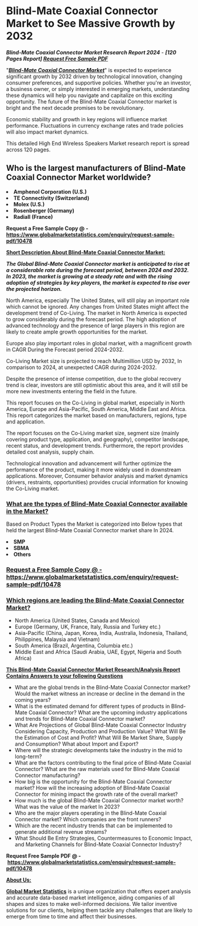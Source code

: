<h1>Blind-Mate Coaxial Connector Market to See Massive Growth by 2032</h1><p><em><strong>Blind-Mate Coaxial Connector Market Research Report 2024</strong></em>&nbsp;-&nbsp;<em><strong>[120 Pages Report] </strong></em><em><strong><a href="https://www.globalmarketstatistics.com/enquiry/request-sample-pdf/10478">Request Free Sample PDF</a></strong></em></p><p>"<a style="font-style: italic; font-weight: bold;" href="https://www.globalmarketstatistics.com/market-reports/blind-mate-coaxial-connector-market-10478">Blind-Mate Coaxial Connector Market</a>" is expected to experience significant growth by 2032 driven by technological innovation, changing consumer preferences, and supportive policies. Whether you're an investor, a business owner, or simply interested in emerging markets, understanding these dynamics will help you navigate and capitalize on this exciting opportunity. The future of the&nbsp;Blind-Mate Coaxial Connector market is bright and the next decade promises to be revolutionary.</p><p>Economic stability and growth in key regions will influence market performance. Fluctuations in currency exchange rates and trade policies will also impact market dynamics.</p><p>This detailed&nbsp;High End Wireless Speakers Market research report is spread across 120 pages.</p><h2><strong>Who is the largest manufacturers of Blind-Mate Coaxial Connector Market worldwide?</strong></h2><p><strong><li>Amphenol Corporation (U.S.)<li>TE Connectivity (Switzerland)<li>Molex (U.S.)<li>Rosenberger (Germany)<li>Radiall (France)</strong></p><p><strong>Request a Free Sample Copy @ - <a href="https://www.globalmarketstatistics.com/enquiry/request-sample-pdf/10478">https://www.globalmarketstatistics.com/enquiry/request-sample-pdf/10478</a></strong></p><p><strong><u>Short Description About Blind-Mate Coaxial Connector Market:</u></strong></p><p><strong><em>The Global Blind-Mate Coaxial Connector market is anticipated to rise at a considerable rate during the forecast period, between 2024 and 2032. In 2023, the market is growing at a steady rate and with the rising adoption of strategies by key players, the market is expected to rise over the projected horizon.</em></strong></p><p>North America, especially The United States, will still play an important role which cannot be ignored. Any changes from United States might affect the development trend of Co-Living. The market in North America is expected to grow considerably during the forecast period. The high adoption of advanced technology and the presence of large players in this region are likely to create ample growth opportunities for the market.</p><p>Europe also play important roles in global market, with a magnificent growth in CAGR During the Forecast period 2024-2032.</p><p>Co-Living Market size is projected to reach Multimillion USD by 2032, In comparison to 2024, at unexpected CAGR during 2024-2032.</p><p>Despite the presence of intense competition, due to the global recovery trend is clear, investors are still optimistic about this area, and it will still be more new investments entering the field in the future.</p><p>This report focuses on the Co-Living in global market, especially in North America, Europe and Asia-Pacific, South America, Middle East and Africa. This report categorizes the market based on manufacturers, regions, type and application.</p><p>The report focuses on the Co-Living market size, segment size (mainly covering product type, application, and geography), competitor landscape, recent status, and development trends. Furthermore, the report provides detailed cost analysis, supply chain.</p><p>Technological innovation and advancement will further optimize the performance of the product, making it more widely used in downstream applications. Moreover, Consumer behavior analysis and market dynamics (drivers, restraints, opportunities) provides crucial information for knowing the Co-Living market.</p><h3 class="rank-math-question "><span style="text-decoration: underline;">What are the types of Blind-Mate Coaxial Connector available in the Market?</span></h3><p>Based on Product Types the Market is categorized into Below types that held the largest Blind-Mate Coaxial Connector market share In 2024.</p><p><strong><li>SMP<li>SBMA<li>Others</strong></p><h3 class="rank-math-question "><span style="text-decoration: underline;">Request a Free Sample Copy @ - <a href="https://www.globalmarketstatistics.com/enquiry/request-sample-pdf/10478">https://www.globalmarketstatistics.com/enquiry/request-sample-pdf/10478</a></span></h3><h3 class="rank-math-question "><span style="text-decoration: underline;">Which regions are leading the Blind-Mate Coaxial Connector Market?</span></h3><ul><li>North America (United States, Canada and Mexico)</li><li>Europe (Germany, UK, France, Italy, Russia and Turkey etc.)</li><li>Asia-Pacific (China, Japan, Korea, India, Australia, Indonesia, Thailand, Philippines, Malaysia and Vietnam)</li><li>South America (Brazil, Argentina, Columbia etc.)</li><li>Middle East and Africa (Saudi Arabia, UAE, Egypt, Nigeria and South Africa)</li></ul><p><strong><u>This Blind-Mate Coaxial Connector Market Research/Analysis Report Contains Answers to your following Questions</u></strong></p><ul><li>What are the global trends in the Blind-Mate Coaxial Connector market? Would the market witness an increase or decline in the demand in the coming years?</li><li>What is the estimated demand for different types of products in Blind-Mate Coaxial Connector? What are the upcoming industry applications and trends for Blind-Mate Coaxial Connector market?</li><li>What Are Projections of Global Blind-Mate Coaxial Connector Industry Considering Capacity, Production and Production Value? What Will Be the Estimation of Cost and Profit? What Will Be Market Share, Supply and Consumption? What about Import and Export?</li><li>Where will the strategic developments take the industry in the mid to long-term?</li><li>What are the factors contributing to the final price of Blind-Mate Coaxial Connector? What are the raw materials used for Blind-Mate Coaxial Connector manufacturing?</li><li>How big is the opportunity for the Blind-Mate Coaxial Connector market? How will the increasing adoption of Blind-Mate Coaxial Connector for mining impact the growth rate of the overall market?</li><li>How much is the global Blind-Mate Coaxial Connector market worth? What was the value of the market In 2023?</li><li>Who are the major players operating in the Blind-Mate Coaxial Connector market? Which companies are the front runners?</li><li>Which are the recent industry trends that can be implemented to generate additional revenue streams?</li><li>What Should Be Entry Strategies, Countermeasures to Economic Impact, and Marketing Channels for Blind-Mate Coaxial Connector Industry?</li></ul><p><strong>Request Free Sample PDF @ -&nbsp;<a href="https://www.globalmarketstatistics.com/enquiry/request-sample-pdf/10478">https://www.globalmarketstatistics.com/enquiry/request-sample-pdf/10478</a></strong></p><p><strong><u>About Us:</u></strong></p><p><strong><a href="https://www.globalmarketstatistics.com/">Global Market Statistics</a></strong> is a unique organization that offers expert analysis and accurate data-based market intelligence, aiding companies of all shapes and sizes to make well-informed decisions. We tailor inventive solutions for our clients, helping them tackle any challenges that are likely to emerge from time to time and affect their businesses.</p>
